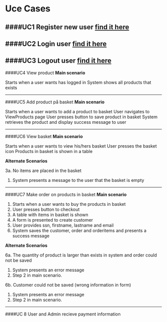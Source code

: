 # Uce Cases

####UC1 Register new user [find it here](https://github.com/dntoll/1DV608/blob/master/Assignments/Assignment_4/UC4.md)
---------------
####UC2 Login user [find it here](https://github.com/dntoll/1DV608/blob/master/Assignments/Assignment_2/Assignment2_Use_Cases.md)
---------------
####UC3 Logout user [find it here](https://github.com/dntoll/1DV608/blob/master/Assignments/Assignment_2/Assignment2_Use_Cases.md)
---------------

####UC4 View product
**Main scenario**

Starts when a user wants has logged in
System shows all products that exists

---------------

####UC5 Add product på basket
**Main scenario**

Starts when a user wants to add a product to basket
User navigates to ViewProducts page
User presses button to save product in basket
System retrieves the product and display success message to user

---------------

####UC6 View basket
**Main scenario**

Starts when a user wants to view his/hers basket
User presses the basket icon
Products in basket is shown in a table

**Alternate Scenarios**

3a. No items are placed in the basket
1. System presents a message to the user that the basket is empty
 
---------------

####UC7 Make order on products in basket
**Main scenario**

1. Starts when a user wants to buy the products in basket
2. User presses button to checkout
3. A table with items in basket is shown
4. A form is presented to create customer
5. User provides ssn, firstname, lastname and email
6. System saves the customer, order and orderitems and presents a success message

**Alternate Scenarios**

6a. The quantity of product is larger than exists in system and order could not be saved

1. System presents an error message
2. Step 2 in main scenario.


6b. Customer could not be saved (wrong information in form)

1. System presents an error message
2. Step 2 in main scenario.

---------------

####UC 8 User and Admin recieve payment information
